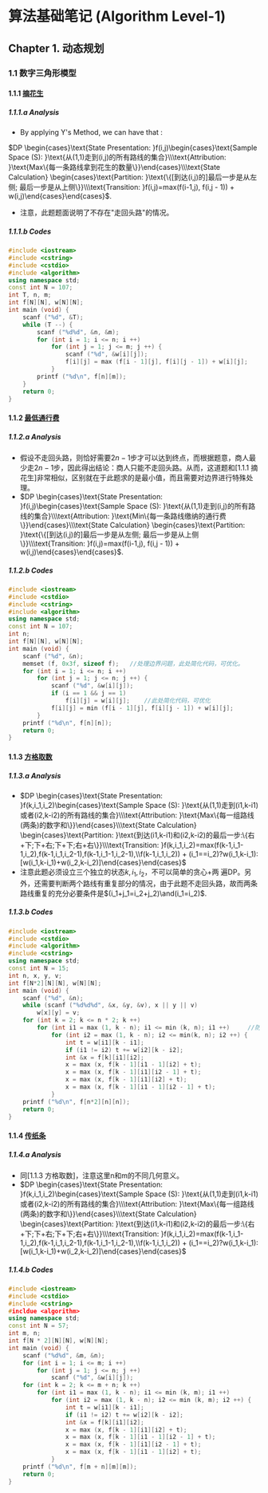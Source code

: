# 算法基础笔记 (Algorithm Level-1) 

## Chapter 1. 动态规划

### 1.1 数字三角形模型

#### 1.1.1 [ 摘花生 ](https://www.acwing.com/problem/content/1017/)

##### 1.1.1.a Analysis

+ By applying Y's Method, we can have that :

$DP \begin{cases}\text{State Presentation: }f(i,j)\begin{cases}\text{Sample Space (S): }\text{从(1,1)走到(i,j)的所有路线的集合}\\\text{Attribution: }\text{Max\{每一条路线拿到花生的数量\}}\end{cases}\\\text{State Calculation} \begin{cases}\text{Partition: }\text{\{[到达(i,j)的]最后一步是从左侧; 最后一步是从上侧\}}\\\text{Transition: }f(i,j)=max(f(i-1,j), f(i,j - 1)) + w(i,j)\end{cases}\end{cases}$.

+ 注意，此题题面说明了不存在"走回头路"的情况。

##### 1.1.1.b Codes

```c++
#include <iostream>
#include <cstring>
#include <cstdio>
#include <algorithm>
using namespace std;
const int N = 107;
int T, n, m;
int f[N][N], w[N][N];
int main (void) {
    scanf ("%d", &T);
    while (T --) {
        scanf ("%d%d", &n, &m);
        for (int i = 1; i <= n; i ++)
            for (int j = 1; j <= m; j ++) {
                scanf ("%d", &w[i][j]);
                f[i][j] = max (f[i - 1][j], f[i][j - 1]) + w[i][j];
            }
        printf ("%d\n", f[n][m]);
    }
    return 0;
}
```



#### 1.1.2 [最低通行费](https://www.acwing.com/activity/content/problem/content/1257/)

##### 1.1.2.a Analysis 

+ 假设不走回头路，则恰好需要$2n-1$步才可以达到终点，而根据题意，商人最少走$2n-1$步，因此得出结论：商人只能不走回头路。从而，这道题和[1.1.1 摘花生]非常相似，区别就在于此题求的是最小值，而且需要对边界进行特殊处理。
+ $DP \begin{cases}\text{State Presentation: }f(i,j)\begin{cases}\text{Sample Space (S): }\text{从(1,1)走到(i,j)的所有路线的集合}\\\text{Attribution: }\text{Min\{每一条路线缴纳的通行费\}}\end{cases}\\\text{State Calculation} \begin{cases}\text{Partition: }\text{\{[到达(i,j)的]最后一步是从左侧; 最后一步是从上侧\}}\\\text{Transition: }f(i,j)=max(f(i-1,j), f(i,j - 1)) + w(i,j)\end{cases}\end{cases}$.

##### 1.1.2.b Codes

```c++
#include <iostream>
#include <cstdio>
#include <cstring>
#include <algorithm>
using namespace std;
const int N = 107;
int n;
int f[N][N], w[N][N];
int main (void) {
    scanf ("%d", &n);
    memset (f, 0x3f, sizeof f);   //处理边界问题，此处简化代码，可优化。
    for (int i = 1; i <= n; i ++)
        for (int j = 1; j <= n; j ++) {
            scanf ("%d", &w[i][j]);
            if (i == 1 && j == 1) 
                f[i][j] = w[i][j];    //此处简化代码，可优化
            f[i][j] = min (f[i - 1][j], f[i][j - 1]) + w[i][j];
        }
    printf ("%d\n", f[n][n]);
    return 0;
}
```



#### 1.1.3 [方格取数](https://www.acwing.com/problem/content/1029/)

##### 1.1.3.a Analysis

+ $DP \begin{cases}\text{State Presentation: }f(k,i_1,i_2)\begin{cases}\text{Sample Space (S): }\text{从(1,1)走到(i1,k-i1)或者(i2,k-i2)的所有路线的集合}\\\text{Attribution: }\text{Max\{每一组路线(两条)的数字和\}}\end{cases}\\\text{State Calculation} \begin{cases}\text{Partition: }\text{到达(i1,k-i1)和(i2,k-i2)的最后一步:\{右+下;下+右;下+下;右+右\}}\\\text{Transition: }f(k,i_1,i_2)=max(f(k-1,i_1-1,i_2),f(k-1,i_1,i_2-1),f(k-1,i_1-1,i_2-1),\\f(k-1,i_1,i_2)) + (i_1==i_2)?w(i_1,k-i_1):[w(i_1,k-i_1)+w(i_2,k-i_2)]\end{cases}\end{cases}$
+ 注意此题必须设立三个独立的状态$k,i_1,i_2$，不可以简单的贪心+两 遍DP。另外，还需要判断两个路线有重复部分的情况，由于此题不走回头路，故而两条路线重复的充分必要条件是$(i_1+j_1=i_2+j_2)\and(i_1=i_2)$.

##### 1.1.3.b Codes

```c++
#include <iostream>
#include <cstdio>
#include <algorithm>
#include <cstring>
using namespace std;
const int N = 15;
int n, x, y, v;
int f[N*2][N][N], w[N][N];
int main (void) {
    scanf ("%d", &n);
    while (scanf ("%d%d%d", &x, &y, &v), x || y || v)
        w[x][y] = v;
    for (int k = 2; k <= n * 2; k ++)
        for (int i1 = max (1, k - n); i1 <= min (k, n); i1 ++)     //防止越界+去除多余循环
            for (int i2 = max (1, k - n); i2 <= min(k, n); i2 ++) {
                int t = w[i1][k - i1];
                if (i1 != i2) t += w[i2][k - i2];
                int &x = f[k][i1][i2];
                x = max (x, f[k - 1][i1 - 1][i2] + t);
                x = max (x, f[k - 1][i1][i2 - 1] + t);
                x = max (x, f[k - 1][i1][i2] + t);
                x = max (x, f[k - 1][i1 - 1][i2 - 1] + t);
            }
    printf ("%d\n", f[n*2][n][n]);
    return 0;
}
```



#### 1.1.4 [传纸条](https://www.acwing.com/problem/content/277/)

##### 1.1.4.a Analysis

+ 同[1.1.3 方格取数]，注意这里n和m的不同几何意义。
+ $DP \begin{cases}\text{State Presentation: }f(k,i_1,i_2)\begin{cases}\text{Sample Space (S): }\text{从(1,1)走到(i1,k-i1)或者(i2,k-i2)的所有路线的集合}\\\text{Attribution: }\text{Max\{每一组路线(两条)的数字和\}}\end{cases}\\\text{State Calculation} \begin{cases}\text{Partition: }\text{到达(i1,k-i1)和(i2,k-i2)的最后一步:\{右+下;下+右;下+下;右+右\}}\\\text{Transition: }f(k,i_1,i_2)=max(f(k-1,i_1-1,i_2),f(k-1,i_1,i_2-1),f(k-1,i_1-1,i_2-1),\\f(k-1,i_1,i_2)) + (i_1==i_2)?w(i_1,k-i_1):[w(i_1,k-i_1)+w(i_2,k-i_2)]\end{cases}\end{cases}$

##### 1.1.4.b Codes

``` c++
#include <iostream>
#include <cstdio>
#include <cstring>
#incldue <algorithm>
using namespace std;
const int N = 57;
int m, n;
int f[N * 2][N][N], w[N][N];
int main (void) {
    scanf ("%d%d", &m, &n);
    for (int i = 1; i <= m; i ++)
        for (int j = 1; j <= n; j ++)
            scanf ("%d", &w[i][j]);
    for (int k = 2; k <= m + n; k ++)
        for (int i1 = max (1, k - n); i1 <= min (k, m); i1 ++)
            for (int i2 = max (1, k - n); i2 <= min (k, m); i2 ++) {
                int t = w[i1][k - i1];
                if (i1 != i2) t += w[i2][k - i2];
                int &x = f[k][i1][i2];
                x = max (x, f[k - 1][i1][i2] + t);
                x = max (x, f[k - 1][i1 - 1][i2 - 1] + t);
                x = max (x, f[k - 1][i1][i2 - 1] + t);
                x = max (x, f[k - 1][i1 - 1][i2] + t);
            }
    printf ("%d\n", f[m + n][m][m]);
    return 0;
}
```
